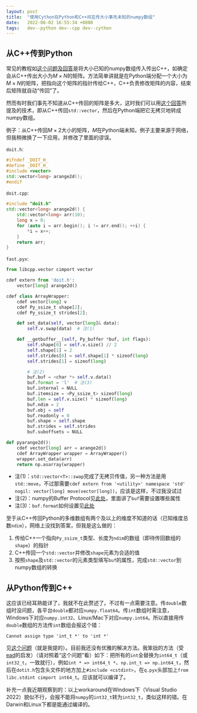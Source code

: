 ```yaml
---
layout: post
title:  "使用Cython在Python和C++间互传大小事先未知的numpy数组"
date:   2022-06-02 16:55:34 +0800
tags:   dev--python dev--cpp dev--cython
---
```


## 从C++传到Python

常见的教程如[这个问题及回答](https://stackoverflow.com/q/17855032/7881370)是将大小已知的numpy数组传入传出C++，如确定会从C++传出大小为$M \times N$的矩阵。方法简单讲就是在Python端分配一个大小为$M \times N$的矩阵，把指向这个矩阵的指针传给C++，C++负责修改矩阵的内容，结束后矩阵就自动“传回”了。

然而有时我们事先不知道从C++传回的矩阵是多大，这时我们可以用[这个回答](https://python.tutorialink.com/passing-c-vector-to-numpy-through-cython-without-copying-and-taking-care-of-memory-management-automatically/)所提及的技术，即从C++传回`std::vector`，然后在Python端把它无拷贝地转成numpy数组。

例子：从C++传回$M \times 2$大小的矩阵，$M$在Python端未知。例子主要来源于网络，但我稍微换了一下应用，并修改了里面的谬误。

`doit.h`:

```cpp
#ifndef _DOIT_H_
#define _DOIT_H_
#include <vector>
std::vector<long> arange2d();
#endif
```

`doit.cpp`:

```cpp
#include "doit.h"
std::vector<long> arange2d() {
	std::vector<long> arr(10);
	long x = 0;
	for (auto i = arr.begin(); i != arr.end(); ++i) {
		*i = x++;
	}
	return arr;
}
```

`fast.pyx`:

```python
from libcpp.vector cimport vector

cdef extern from 'doit.h':
    vector[long] arange2d()

cdef class ArrayWrapper:
    cdef vector[long] v
    cdef Py_ssize_t shape[2];
    cdef Py_ssize_t strides[2];

    def set_data(self, vector[long]& data):
        self.v.swap(data)  # 注(1)

    def __getbuffer__(self, Py_buffer *buf, int flags):
        self.shape[0] = self.v.size() // 2
        self.shape[1] = 2
        self.strides[0] = self.shape[1] * sizeof(long)
        self.strides[1] = sizeof(long)

        # 注(2)
        buf.buf = <char *> self.v.data()
        buf.format = 'l'  # 注(3)
        buf.internal = NULL
        buf.itemsize = <Py_ssize_t> sizeof(long)
        buf.len = self.v.size() * sizeof(long)
        buf.ndim = 2
        buf.obj = self
        buf.readonly = 0
        buf.shape = self.shape
        buf.strides = self.strides
        buf.suboffsets = NULL

def pyarange2d():
    cdef vector[long] arr = arange2d()
    cdef ArrayWrapper wrapper = ArrayWrapper()
    wrapper.set_data(arr)
    return np.asarray(wrapper)
```

- 注(1)：`std::vector<T>::swap`完成了无拷贝传值，另一种方法是用`std::move`，不过那需要`cdef extern from '<utility>' namespace 'std' nogil: vector[long] move(vector[long])`，应该是这样，不过我没试过
- 注(2)：numpy的Buffer Protocol见[此处](https://docs.python.org/3/c-api/buffer.html#buffer-structure)，里面讲了`buf`需要设置哪些属性
- 注(3)：`buf.format`如何设置见[此处](https://docs.python.org/3/library/struct.html#format-characters)

至于从C++传回Python的多维数组有两个及以上的维度不知道的话（已知维度总数`ndim`），网络上没找到答案，但我是这么做的：

1. 传给C++一个指向`Py_ssize_t`类型、长度为`ndim`的数组（即待传回数组的`shape`）的指针
2. C++传回一个`std::vector`并修改`shape`元素为合适的值
3. 按照`shape`及`std::vector`的元素类型填写`buf`的属性，完成`std::vector`到numpy数组的转换

## 从Python传到C++

这应该已经耳熟能详了，我就不在此赘述了。不过有一点需要注意。传`double`数组时没问题，各平台`double`都对应`numpy.float64`。传`int`数组时需注意，Windows下对应`numpy.int32`、Linux/Mac下对应`numpy.int64`。所以直接用传`double`数组的方法传`int`数组会报这个错：

```
Cannot assign type 'int_t *' to 'int *'
```

见[这个问题](https://stackoverflow.com/q/72470641/7881370)（就是我提的）。目前我还没有优雅的解决方法。我笨拙的方法（受[ead](https://stackoverflow.com/users/5769463/ead)的启发）（请对照着“这个问题”看）如下：把所有的`int`全替换为`int64_t`（或`int32_t`，一致就行），例如`int * => int64_t *`、`np.int_t => np.int64_t`，然后在`dotit.h`包含头文件的地方加上`#include <cstdint>`，在`q.pyx`头部加上`from libc.stdint cimport int64_t`。应该就可以编译了。

补充一点我近期观察到的：以上workaround在Windows下（Visual Studio 2022）貌似不行，会报不能将`numpy`的`int32_t`转为`int32_t`，类似这样的错。在Darwin和Linux下都是能通过编译的。
